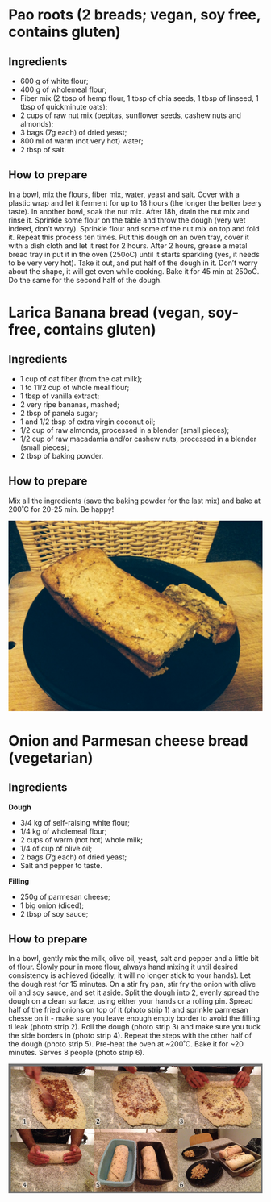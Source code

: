 # Pao roots (2 breads; vegan, soy free, contains gluten)  
  
## Ingredients  
* 600 g of white flour;  
* 400 g of wholemeal flour;  
* Fiber mix (2 tbsp of hemp flour, 1 tbsp of chia seeds, 1 tbsp of linseed, 1 tbsp of quickminute oats);  
* 2 cups of raw nut mix (pepitas, sunflower seeds, cashew nuts and almonds);  
* 3 bags (7g each) of dried yeast;  
* 800 ml of warm (not very hot) water;  
* 2 tbsp of salt.  

## How to prepare  
In a bowl, mix the flours, fiber mix, water, yeast and salt. Cover with a plastic wrap and let it ferment for up to 18 hours (the longer the better beery taste). In another bowl, soak the nut mix. After 18h, drain the nut mix and rinse it. Sprinkle some flour on the table and throw the dough (very wet indeed, don’t worry). Sprinkle flour and some of the nut mix on top and fold it. Repeat this process ten times. Put this dough on an oven tray, cover it with a dish cloth and let it rest for 2 hours. After 2 hours, grease a metal bread tray in put it in the oven (250oC) until it starts sparkling (yes, it needs to be very very hot). Take it out, and put half of the dough in it. Don’t worry about the shape, it will get even while cooking. Bake it for 45 min at 250oC. Do the same for the second half of the dough.

# Larica Banana bread (vegan, soy-free, contains gluten)  
  
## Ingredients  
* 1 cup of oat fiber (from the oat milk);  
* 1 to 11/2 cup of whole meal flour;  
* 1 tbsp of vanilla extract;  
* 2 very ripe bananas, mashed;  
* 2 tbsp of panela sugar;  
* 1 and 1/2 tbsp of extra virgin coconut oil;  
* 1/2  cup of raw almonds, processed in a blender (small pieces);  
* 1/2  cup of raw macadamia and/or cashew nuts, processed in a blender (small pieces);  
* 2 tbsp of baking powder.  

## How to prepare  
Mix all the ingredients (save the baking powder for the last mix) and bake at 200˚C for 20-25 min. Be happy!  

![](banana_bread.jpg)

# Onion and Parmesan cheese bread (vegetarian)  

## Ingredients  
**Dough**  
* 3/4 kg of self-raising white flour;  
* 1/4 kg of wholemeal flour;  
* 2 cups of warm (not hot) whole milk;  
* 1/4 of cup of olive oil;  
* 2 bags (7g each) of dried yeast;  
* Salt and pepper to taste.  

**Filling**  
* 250g of parmesan cheese;  
* 1 big onion (diced);  
* 2 tbsp of soy sauce;  

## How to prepare  
In a bowl, gently mix the milk, olive oil, yeast, salt and pepper and a little bit of flour. Slowly pour in more flour, always hand mixing it until desired consistency is achieved (ideally, it will no longer stick to your hands). Let the dough rest for 15 minutes. On a stir fry pan, stir fry the onion with olive oil and soy sauce, and set it aside. Split the dough into 2, evenly spread the dough on a clean surface, using either your hands or a rolling pin. Spread half of the fried onions on top of it (photo strip 1) and sprinkle parmesan chesse on it - make sure you leave enough empty border to avoid the filling ti leak (photo strip 2). Roll the dough (photo strip 3) and make sure you tuck the side borders in (photo strip 4). Repeat the steps with the other half of the dough (photo strip 5). Pre-heat the oven at ~200˚C. Bake it for ~20 minutes. Serves 8 people (photo strip 6).  

![](parmcheese_bread.jpg)  